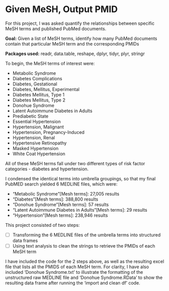 
# Given MeSH, Output PMID
For this project, I was asked quantify the relationships between specific MeSH terms and published PubMed documents. 

__Goal:__ Given a list of MeSH terms, identify how many PubMed documents contain that particular MeSH term and the corresponding PMIDs

__Packages used:__ readr, data.table, reshape, dplyr, tidyr, plyr, stringr

To begin, the MeSH terms of interest were: 

- Metabolic Syndrome
- Diabetes Complications
- Diabetes, Gestational
- Diabetes, Mellitus, Experimental
- Diabetes Mellitus, Type 1
- Diabetes Mellitus, Type 2
- Donohue Syndrome
- Latent Autoimmune Diabetes in Adults
- Prediabetic State 
- Essential Hypertension
- Hypertension, Malignant
- Hypertension, Pregnancy-Induced
- Hypertension, Renal
- Hypertensive Retinopathy
- Masked Hypertension
- White Coat Hypertension

All of these MeSH terms fall under two different types of risk factor categories - diabetes and hypertension. 

I condensed the identical terms into umbrella groupings, so that my final PubMED search yielded 6 MEDLINE files, which were: 

- “Metabolic Syndrome”[Mesh terms]: 27,005 results
- “Diabetes”[Mesh terms]: 388,800 results
- “Donohue Syndrome”[Mesh terms]: 57 results
- “Latent Autoimmune Diabetes in Adults”[Mesh terms]: 29 results
- “Hypertension”[Mesh terms]: 238,946 results

This project consisted of two steps: 
- [ ] Transforming the 6 MEDLINE files of the umbrella terms into structured data frames
- [ ] Using text analysis to clean the strings to retrieve the PMIDs of each MeSH term

I have included the code for the 2 steps above, as well as the resulting excel file that lists all the PMIDS of each MeSH term. For clarity, I have also included ‘Donohue Syndrome.txt’ to illustrate the formatting of the unstructured raw MEDLINE file and ‘Donohue Syndrome.RData’ to show the resulting data frame after running the ‘import and clean df’ code. 
